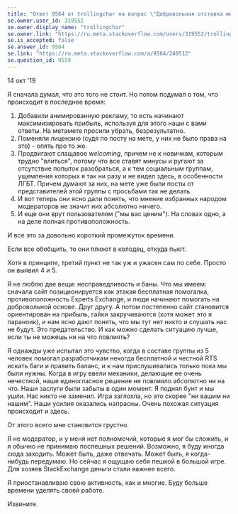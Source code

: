 ```yaml
---
title: "Ответ 9564 от trollingchar на вопрос \"Добровольная отставка модератора PashaPash\""
se.owner.user_id: 319552
se.owner.display_name: "trollingchar"
se.owner.link: "https://ru.meta.stackoverflow.com/users/319552/trollingchar"
se.is_accepted: false
se.answer_id: 9564
se.link: "https://ru.meta.stackoverflow.com/a/9564/240512"
se.question_id: 9559
---
```


14 окт '19

Я сначала думал, что это того не стоит. Но потом подумал о том, что происходит в последнее время:

1. Добавили анимированную рекламу, то есть начинают максимизировать прибыль, используя для этого наши с вами ответы. На метамете просили убрать, безрезультатно.
2. Поменяли лицензию (судя по посту на мете, у них не было права на это) - опять про то же.
3. Продвигают слащавое *welcoming*, причем не к новичкам, которым трудно "влиться", потому что все ставят минусы и ругают за отсутствие попыток разобраться, а к тем социальным группам, ущемления которых я так ни разу и не видел здесь, в особенности ЛГБТ. Причем думают за них, на мете уже были посты от представителей этой группы с просьбами так не делать.
4. И вот теперь они ясно дали понять, что мнение избранных народом модераторов не значит них абсолютно ничего.
5. И еще они врут пользователям ("мы вас ценим"). На словах одно, а на деле полная противоположность.

И все это за довольно короткий промежуток времени.

Если все обобщить, то они плюют в колодец, откуда пьют.

Хотя в принципе, третий пункт не так уж и ужасен сам по себе. Просто он выявил 4 и 5.

Я не люблю две вещи: несправедливость и баны. Что мы имеем: сначала сайт позиционируется как этакая бесплатная помогалка, противоположность Experts Exchange, и люди начинают помогать на добровольной основе. Друг другу. А потом постепенно сайт становится ориентирован на прибыль, гайки закручиваются (хотя может это я параноик), и нам ясно дают понять, что мы тут нет никто и слушать нас не будут. Это предательство. И как можно сделать ситуацию лучше, если ты не можешь ни на что повлиять?

Я однажды уже испытал это чувство, когда в составе группы из 5 человек помогал разработчикам некогда бесплатной и честной RTS искать баги и править баланс, и к нам прислушивались только пока мы были нужны. Когда в игру ввели механики, делающие ее очень нечестной, наше единогласное решение не повлияло абсолютно ни на что. Наши заслуги были забыты в один момент. Я поднял бунт и мы ушли. Нас никто не заменил. Игра заглохла, но это скорее "ни вашим ни нашим". Наши усилия оказались напрасны. Очень похожая ситуация происходит и здесь.

От этого всего мне становится грустно.

Я не модератор, и у меня нет полномочий, которые я мог бы сложить, и я обычно не принимаю поспешных решений. Возможно, я буду иногда сюда заходить. Может быть, даже отвечать. Может быть, я когда-нибудь передумаю. Но сейчас я ощущаю себя пешкой в большой игре. Для хозяев StackExchange деньги стали важнее всего.

Я приостанавливаю свою активность, как и многие. Буду больше времени уделять своей работе.

Извините.